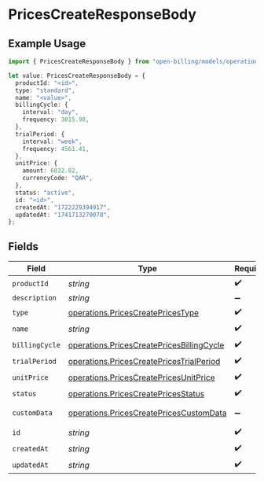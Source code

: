 # PricesCreateResponseBody

## Example Usage

```typescript
import { PricesCreateResponseBody } from "open-billing/models/operations";

let value: PricesCreateResponseBody = {
  productId: "<id>",
  type: "standard",
  name: "<value>",
  billingCycle: {
    interval: "day",
    frequency: 3015.98,
  },
  trialPeriod: {
    interval: "week",
    frequency: 4561.41,
  },
  unitPrice: {
    amount: 6832.82,
    currencyCode: "QAR",
  },
  status: "active",
  id: "<id>",
  createdAt: "1722229394917",
  updatedAt: "1741713270078",
};
```

## Fields

| Field                                                                                                  | Type                                                                                                   | Required                                                                                               | Description                                                                                            |
| ------------------------------------------------------------------------------------------------------ | ------------------------------------------------------------------------------------------------------ | ------------------------------------------------------------------------------------------------------ | ------------------------------------------------------------------------------------------------------ |
| `productId`                                                                                            | *string*                                                                                               | :heavy_check_mark:                                                                                     | N/A                                                                                                    |
| `description`                                                                                          | *string*                                                                                               | :heavy_minus_sign:                                                                                     | N/A                                                                                                    |
| `type`                                                                                                 | [operations.PricesCreatePricesType](../../models/operations/pricescreatepricestype.md)                 | :heavy_check_mark:                                                                                     | N/A                                                                                                    |
| `name`                                                                                                 | *string*                                                                                               | :heavy_check_mark:                                                                                     | N/A                                                                                                    |
| `billingCycle`                                                                                         | [operations.PricesCreatePricesBillingCycle](../../models/operations/pricescreatepricesbillingcycle.md) | :heavy_check_mark:                                                                                     | N/A                                                                                                    |
| `trialPeriod`                                                                                          | [operations.PricesCreatePricesTrialPeriod](../../models/operations/pricescreatepricestrialperiod.md)   | :heavy_check_mark:                                                                                     | N/A                                                                                                    |
| `unitPrice`                                                                                            | [operations.PricesCreatePricesUnitPrice](../../models/operations/pricescreatepricesunitprice.md)       | :heavy_check_mark:                                                                                     | N/A                                                                                                    |
| `status`                                                                                               | [operations.PricesCreatePricesStatus](../../models/operations/pricescreatepricesstatus.md)             | :heavy_check_mark:                                                                                     | N/A                                                                                                    |
| `customData`                                                                                           | [operations.PricesCreatePricesCustomData](../../models/operations/pricescreatepricescustomdata.md)     | :heavy_minus_sign:                                                                                     | Any valid JSON value                                                                                   |
| `id`                                                                                                   | *string*                                                                                               | :heavy_check_mark:                                                                                     | N/A                                                                                                    |
| `createdAt`                                                                                            | *string*                                                                                               | :heavy_check_mark:                                                                                     | N/A                                                                                                    |
| `updatedAt`                                                                                            | *string*                                                                                               | :heavy_check_mark:                                                                                     | N/A                                                                                                    |